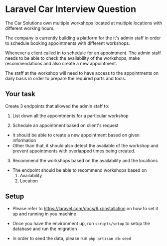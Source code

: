 # Laravel Car Interview Question

The Car Solutions own multiple workshops located at multiple locations with different working hours.

The company is currently building a platform for the it's admin staff in order to schedule booking appointments with different workshops.

Whenever a client called in to schedule for an appointment. The admin staff needs to be able to check the availability of the workshops, make recommendations and also create a new appointment.

The staff at the workshop will need to have access to the appointments on daily basis in order to prepare the required parts and tools.

## Your task

Create 3 endpoints that allowed the admin staff to:

1. List down all the appointments for a particular workshop

2.  Schedule an appointment based on client's request
  - It should be able to create a new appointment based on given information
  - Other than that, it should also detect the available of the workshop and prevent appointments with overlapped times being created.

3. Recommend the workshops based on the availability and the locations
  - The endpoint should be able to recommend workshops based on
    1. Availability
    2. Location

## Setup
- Please refer to https://laravel.com/docs/6.x/installation on how to set it up and running in you machine

- Once you have the environment up, run `scripts/setup` to setup the database and run the migration

- In order to seed the data, please run `php artisan db:seed`
